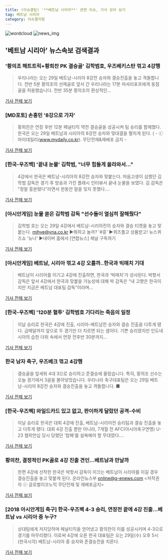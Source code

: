 ```yaml
---
title: (이슈클립) '**베트남 시리아**' 관련 이슈, 기사 모아 보기
tag: 베트남 시리아
category: 이슈클리핑
---
```

![wordcloud](https://s3.ap-northeast-2.amazonaws.com/lyrics101-wordcloud/2018-08-27-1535371194.png)
![news_img](https://user-images.githubusercontent.com/42597476/44507050-1206f400-a6e4-11e8-8d98-7ffbfebb353f.png)
## **'**베트남 시리아**'** 뉴스속보 검색결과
### '황의조 해트트릭+황희찬 PK 결승골' 김학범호, 우즈베키스탄 꺾고 4강행

>우리나라는 오는 29일 베트남-시리아 8강전 승자와 결승진출을 놓고 격돌합니다. 전반 5분 황의조의 선제골로 앞서 간 우리나라는 17분 마셔리포프에게 동점 골을 허용했습니다. 전반 35분 황의조의 환상적인...

<a href="https://news.sbs.co.kr/news/endPage.do?news_id=N1004908530&plink=ORI&cooper=NAVER" target="_blank">기사 전체 보기</a>

### [MD포토] 손흥민 '8강으로 가자'

>황희찬은 연장 후반 12분 페널티킥 역전 결승골을 성공시켜 팀 승리를 함께했다. 한국은 오는 29일 베트남과 시리아의 8강전 승자와 맞대결을 펼치게 된다. ( - ⓒ마이데일리(www.mydaily.co.kr). 무단전재&재배포 금지 -

<a href="http://www.mydaily.co.kr/new_yk/html/read.php?newsid=201808272047736052&ext=na" target="_blank">기사 전체 보기</a>

### [한국-우즈백] '끝내 눈물' 김학범, "너무 힘들게 올라와서..."

>4강에서 한국은 베트남-시리아의 8강전 승자와 맞붙는다.    마음고생이 심했던 김학범 감독은 경기 후 방송과 가진 플래시 인터뷰서 끝내 눈물을 보였다. 김 감독은 "정말 흥분됐다"라면서 한동안 말을 잊지 못했다....

<a href="http://www.osen.co.kr/article/G1110976327" target="_blank">기사 전체 보기</a>

### [아시안게임] 눈물 쏟은 김학범 감독 "선수들이 열심히 잘해줬다"

>김학범 호는 오는 29일 4강에서 베트남-시리아전의 승자와 결승 티켓을 놓고 맞붙는다. mihye@yna.co.kr ▶뭐하고 놀까? '#흥' ▶퀴즈풀고 상품받고! 뉴스퀴즈쇼 '뉴나' ▶네이버 홈에서 [연합뉴스] 채널 구독하기

<a href="http://app.yonhapnews.co.kr/YNA/Basic/SNS/r.aspx?c=AKR20180827174300007&did=1195m" target="_blank">기사 전체 보기</a>

### [아시안게임] 베트남, 시리아 꺾고 4강 오를까..한국과 빅매치 기대

>베트남이 시리아를 이기고 4강에 진출하면, 한국과 ‘빅매치’가 성사된다. 박항서 감독은 앞서 4강에서 한국과 맞붙을 가능성에 대해 박 감독은 “내 고향은 한국이지만 지금은 베트남 대표팀 감독”이라며...

<a href="http://www.sedaily.com/NewsView/1S3IVNLIXR" target="_blank">기사 전체 보기</a>

### [한국-우즈벡] '120분 혈투' 김학범호 기다리는 죽음의 일정

>이날 승리로 한국은 4강에 진출, 시리아-베트남전 승자와 결승 진출을 다투게 됐다. 금메달까지 앞으로 두 경기만 더 치르면 되는 셈이다. 기쁜 승리였지만 인도네시아의 습한 더위 속에서 연장 전후반 30분까지...

<a href="http://isplus.live.joins.com/news/article/aid.asp?aid=22510977" target="_blank">기사 전체 보기</a>

### 한국 남자 축구, 우즈베크 꺾고 4강행

>결승골을 앞세워 4대 3으로 승리하고 준결승에 올랐습니다. 특히, 황의조 선수는 오늘 경기에서 3골을 몰아넣었습니다. 우리나라 축구대표팀은 오는 29일 베트남-시리아 8강전 승자와 결승진출을 놓고 격돌합니다. ■

<a href="http://www.tbs.seoul.kr/news/bunya.do?method=daum_html2&typ_800=8&seq_800=10298009" target="_blank">기사 전체 보기</a>

### [한국-우즈벡] 와일드카드 있고 없고, 판이하게 달랐던 공격-수비

>이날 승리로 한국은 대회 4강에 진출, 베트남-시리아전 승리팀과 결승 진출을 놓고 다투게 됐다. 대회 4강 진출 뿐만 아니라, 7개월 전 AFC(아시아축구연맹) U-23 챔피언십 당시 당했던 ‘참패’를 설욕해야 할 무대였다....

<a href="http://sports.hankooki.com/lpage/soccer/201808/sp2018082720441198040.htm" target="_blank">기사 전체 보기</a>

### 황의찬, 결정적인 PK골로 4강 진출 견인…베트남과 만날까

>한편 4강에 선착한 한국은 박항서 감독이 이끄는 베트남이 시리아를 이길 경우 결승진출을 놓고 맞붙게 된다. 온라인뉴스부 online@g-enews.com <저작권자 ⓒ 글로벌이코노믹 무단전재 및 재배포금지>

<a href="http://www.g-enews.com/ko-kr/news/article/news_all/201808272029423158f6d02acec0_1/article.html" target="_blank">기사 전체 보기</a>

### [2018 아시안게임 축구] 한국-우즈벡 4-3 승리, 연장전 끝에 4강 진출…베트남 vs 시리아 중 누구?

>상대팀에게 저지당하며 페널티킥을 얻어냈고 황의찬이 이를 성공시키며 4-3으로 경기를 마무리했다. 이로써 4강에 오른 한국 대표팀은 오는 29일(수) 오후 5시(한국시각) 베트남-시리아 중 승자와 준결승전을 치른다.

<a href="http://www.etoday.co.kr/news/section/newsview.php?idxno=1656663" target="_blank">기사 전체 보기</a>


